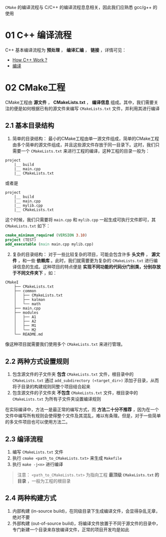 `CMake` 的编译流程与 C/C++ 的编译流程息息相关，因此我们应熟悉 gcc/g++ 的使用

# 01 C++ 编译流程

C++ 基本编译流程为 **预处理** ， **编译汇编** ， **链接** ，详情可见：
- [How C++ Work ?](../C++/01%20Basic/02.How%20C++%20Work.md#2.2%20The%20Steps%20to%20Build%20a%20Executable%20File)
- [编译](../环境/Cpp环境配置及编译器使用#1.1%20编译)

# 02 CMake工程

CMake工程由 **源文件** ， **CMakeLists.txt** ， **编译信息** 组成。其中，我们需要关注的便是如何根据已有的源文件来编写 `CMakeLists.txt` 文件，并利用其进行编译

## 2.1 基本目录结构

1. 简单的目录结构：
最小的CMake工程由单一源文件组成，简单的CMake工程由多个简单的源文件组成，并且这些源文件存放于同一目录下。这时，我们只需要一个 `CMakeLists.txt` 来进行工程的编译，这种工程的目录一般为：

```
project
	|__ build
	|__ main.cpp
	|__ CMakeLists.txt
```

或者是

```
project
	|__ build
	|__ main.cpp
	|__ mylib.cpp
	|__ CMakeLists.txt
```

这个时候，我们只需要将 `main.cpp` 和 `mylib.cpp` 一起生成可执行文件即可，其 `CMakeLists.txt` 如下：

```CMake
cmake_minimum_required (VERSION 3.10)
project (TEST)
add_executable (main main.cpp mylib.cpp)
```

2. 复杂的目录结构：
对于一些比较复杂的项目，可能会包含许多 **头文件** ， **源文件** ，和一些 **依赖库** 。此时，我们就需要更为复杂的 `CMakeLists.txt` 进行编译信息的生成。这种项目的特点便是 **实现不同功能的代码分门别类，分别存放于不同文件夹下** ，如：

```
CMakeI
	├── CMakeLists.txt
	├── common
	│   ├── CMakeLists.txt
	│   ├── kalman
	│   └── math
	├── main.cpp
	├── modules
	│   ├── A1
	│   ├── A2
	│   ├── M1
	│   └── M2
	└── README.md

```

像这种项目就需要我们使用多个 `CMakeLists.txt` 来进行管理。

## 2.2 两种方式设置规则

1. 包含源文件的子文件夹 **包含** `CMakeLists.txt` 文件，根目录中的 `CMakeLists.txt` 通过 `add_subdirectory (<target_dir>)` 添加子目录，从而将子目录的构建规则同整个项目结合起来
2. 包含源文件的子文件夹 **不包含** `CMakeLists.txt` 文件，根目录中的 `CMakeLists.txt` 为所有子文件夹设置编译规则

在实际编译中，方法一是最正常的编写方式，而 **方法二十分不推荐** ，因为在一个文件中编写所有规则会使得整个文件及其混乱，难以有条理。但是，对于一些简单的多文件项目也可以使用方法二。

## 2.3 编译流程

1. 编写 `CMakeLists.txt` 文件
2. 执行 `cmake <path_to_CMakeLists.txt>` 来生成 `Makefile` 
3. 执行 `make -j<n>` 进行编译

> 注意： `<path_to_CMakeLists.txt>` 为指向工程 **最顶级 `CMakeLists.txt` 的目录** ，一般为工程的根目录

## 2.4 两种构建方式

1. 内部构建 (in-source build)，在同级目录下生成编译文件，会显得杂乱无章，绝对不要
2. 外部构建 (out-of-source build)，将编译文件放置于不同于源文件的目录中，专门新建一个目录来存放编译文件，正常的项目开发均是如此
